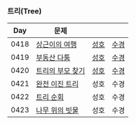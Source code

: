 ### 트리(Tree)

| Day  | 문제                                                      |                             |                               |
| ---- | --------------------------------------------------------- |-----------------------------| ----------------------------- |
| 0418 | [상근이의 여행](https://www.acmicpc.net/problem/9372)     | [성호](0418/9327_0418_sh.kt)  | [수경](0418/9327_0418_sk.js)  |
| 0419 | [부동산 다툼](https://www.acmicpc.net/problem/20364)      | [성호](0419/20364_0419_sh.kt) | [수경](0419/20364_0419_sk.js) |
| 0420 | [트리의 부모 찾기](https://www.acmicpc.net/problem/11725) | [성호](0420/11725_0420_sh.kt) | [수경](0420/11725_0420_sk.js) |
| 0421 | [완전 이진 트리](https://www.acmicpc.net/problem/9934)    | 성호                          | 수경                          |
| 0422 | [트리 순회](https://www.acmicpc.net/problem/1991)         | 성호                          | 수경                          |
| 0423 | [나무 위의 빗물](https://www.acmicpc.net/problem/17073)   | 성호                          | 수경                          |

